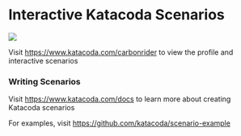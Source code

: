 # Interactive Katacoda Scenarios

[![](http://shields.katacoda.com/katacoda/carbonrider/count.svg)](https://www.katacoda.com/carbonrider "Get your profile on Katacoda.com")

Visit https://www.katacoda.com/carbonrider to view the profile and interactive scenarios

### Writing Scenarios
Visit https://www.katacoda.com/docs to learn more about creating Katacoda scenarios

For examples, visit https://github.com/katacoda/scenario-example
